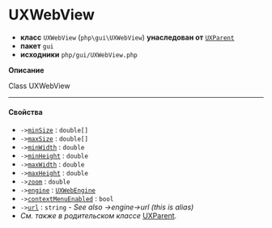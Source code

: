 # UXWebView

- **класс** `UXWebView` (`php\gui\UXWebView`) **унаследован от** [`UXParent`](https://github.com/jphp-compiler/jphp/blob/master/exts/jphp-gui-ext/api-docs/classes/php/gui/UXParent.ru.md)
- **пакет** `gui`
- **исходники** `php/gui/UXWebView.php`

**Описание**

Class UXWebView

---

#### Свойства

- `->`[`minSize`](#prop-minsize) : `double[]`
- `->`[`maxSize`](#prop-maxsize) : `double[]`
- `->`[`minWidth`](#prop-minwidth) : `double`
- `->`[`minHeight`](#prop-minheight) : `double`
- `->`[`maxWidth`](#prop-maxwidth) : `double`
- `->`[`maxHeight`](#prop-maxheight) : `double`
- `->`[`zoom`](#prop-zoom) : `double`
- `->`[`engine`](#prop-engine) : [`UXWebEngine`](https://github.com/jphp-compiler/jphp/blob/master/exts/jphp-gui-ext/api-docs/classes/php/gui/UXWebEngine.ru.md)
- `->`[`contextMenuEnabled`](#prop-contextmenuenabled) : `bool`
- `->`[`url`](#prop-url) : `string` - _See also ->engine->url (this is alias)_
- *См. также в родительском классе* [UXParent](https://github.com/jphp-compiler/jphp/blob/master/exts/jphp-gui-ext/api-docs/classes/php/gui/UXParent.ru.md).